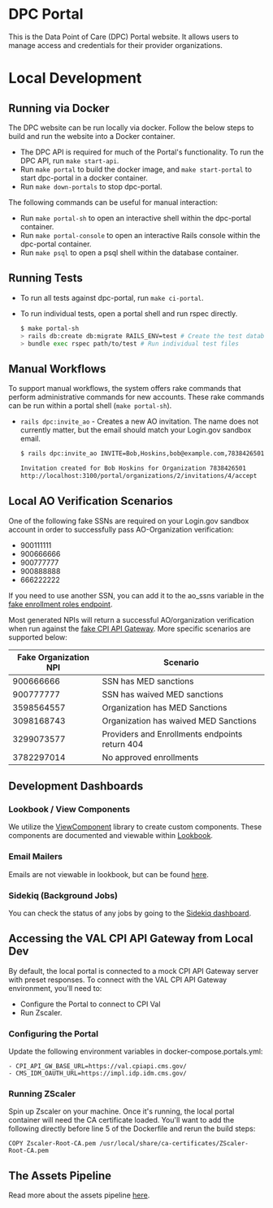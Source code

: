 # DPC Portal

This is the Data Point of Care (DPC) Portal website. It allows users to manage access and credentials for their provider organizations.

# Local Development

## Running via Docker

The DPC website can be run locally via docker. Follow the below steps to build and run the website into a Docker container.

-   The DPC API is required for much of the Portal's functionality. To run the DPC API, run `make start-api`.
-   Run `make portal` to build the docker image, and `make start-portal` to start dpc-portal in a docker container.
-   Run `make down-portals` to stop dpc-portal.

The following commands can be useful for manual interaction:

-   Run `make portal-sh` to open an interactive shell within the dpc-portal container.
-   Run `make portal-console` to open an interactive Rails console within the dpc-portal container.
-   Run `make psql` to open a psql shell within the database container.

## Running Tests

-   To run all tests against dpc-portal, run `make ci-portal`.
-   To run individual tests, open a portal shell and run rspec directly.

    ```sh
    $ make portal-sh
    > rails db:create db:migrate RAILS_ENV=test # Create the test database
    > bundle exec rspec path/to/test # Run individual test files
    ```

## Manual Workflows

To support manual workflows, the system offers rake commands that perform administrative commands for new accounts. These rake commands can be run within a portal shell (`make portal-sh`).

-   `rails dpc:invite_ao` - Creates a new AO invitation. The name does not currently matter, but the email should match your Login.gov sandbox email.

    ```sh
    $ rails dpc:invite_ao INVITE=Bob,Hoskins,bob@example.com,7838426501

    Invitation created for Bob Hoskins for Organization 7838426501
    http://localhost:3100/portal/organizations/2/invitations/4/accept
    ```

## Local AO Verification Scenarios

One of the following fake SSNs are required on your Login.gov sandbox account in order to successfully pass AO-Organization verification:

-   900111111
-   900666666
-   900777777
-   900888888
-   666222222

If you need to use another SSN, you can add it to the ao_ssns variable in the [fake enrollment roles endpoint](/dpc-portal/spec/support/fake_cpi_gateway.rb).

Most generated NPIs will return a successful AO/organization verification when run against the [fake CPI API Gateway](/dpc-portal/spec/support/fake_cpi_gateway.rb). More specific scenarios are supported below:

| Fake Organization NPI | Scenario                                       |
| --------------------- | ---------------------------------------------- |
| 900666666             | SSN has MED sanctions                          |
| 900777777             | SSN has waived MED sanctions                   |
| 3598564557            | Organization has MED Sanctions                 |
| 3098168743            | Organization has waived MED Sanctions          |
| 3299073577            | Providers and Enrollments endpoints return 404 |
| 3782297014            | No approved enrollments                        |

## Development Dashboards

### Lookbook / View Components

We utilize the [ViewComponent](https://viewcomponent.org/) library to create custom components. These components are documented and viewable within [Lookbook](http://localhost:3100/portal/lookbook).

### Email Mailers

Emails are not viewable in lookbook, but can be found [here](http://localhost:3100/portal/rails/mailers/).

### Sidekiq (Background Jobs)

You can check the status of any jobs by going to the [Sidekiq dashboard](http://localhost:3100/portal/sidekiq).

## Accessing the VAL CPI API Gateway from Local Dev

By default, the local portal is connected to a mock CPI API Gateway server with preset responses. To connect with the VAL CPI API Gateway environment, you'll need to:

-   Configure the Portal to connect to CPI Val
-   Run Zscaler.

### Configuring the Portal

Update the following environment variables in docker-compose.portals.yml:

```
- CPI_API_GW_BASE_URL=https://val.cpiapi.cms.gov/
- CMS_IDM_OAUTH_URL=https://impl.idp.idm.cms.gov/
```

### Running ZScaler

Spin up Zscaler on your machine. Once it's running, the local portal container will need the CA certificate loaded. You'll want to add the following directly before line 5 of the Dockerfile and rerun the build steps:

`COPY Zscaler-Root-CA.pem /usr/local/share/ca-certificates/ZScaler-Root-CA.pem`

## The Assets Pipeline

Read more about the assets pipeline [here](/docs/portal/assets-pipeline.md).
